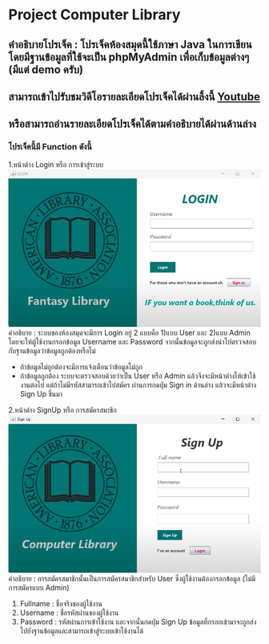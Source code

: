 # Project Computer Library
## คำอธิบายโปรเจ็ค : โปรเจ็คห้องสมุดนี้ใช้ภาษา Java ในการเขียนโดยมีฐานข้อมูลที่ใช้จะเป็น phpMyAdmin เพื่อเก็บข้อมูลต่างๆ (มีแต่ demo ครับ)
## สามารถเข้าไปรับชมวิดีโอรายละเอียดโปรเจ็คได้ผ่านลิ้งนี้ [Youtube](https://www.youtube.com/watch?v=Nx55upIq5hY&t=15s)
## หรือสามารถอ่านรายละเอียดโปรเจ็คได้ตามคำอธิบายได้ผ่านด้านล่าง
### โปรเจ็คนี้มี Function ดังนี้
1.หน้าต่าง Login หรือ การเข้าสู่ระบบ
![Login](asset/Login.png)
คำอธิบาย : ระบบของห้องสมุดจะมีการ Login อยู่ 2 แบบคือ 1)แบบ User และ 2)แบบ Admin โดยจะให้ผู้ใช้งานกรอกข้อมูล Username และ Password จากนั้นข้อมูลจะถูกส่งนำไปตรวจสอบกับฐานข้อมูลว่าข้อมูลถูกต้องหรือไม่ 
* ถ้าข้อมูลไม่ถูกต้องจะมีการแจ้งเตือนว่าข้อมูลไม่ถูก
* ถ้าข้อมูลถูกต้อง ระบบจะตรวจสอบด้วยว่าเป็น User หรือ Admin แล้วจึงจะมีหน้าต่างให้เข้าใช้งานต่อไป
แต่ถ้าไม่มีรหัสสามารถเข้าไปสมัคร ผ่านการกดปุ่ม Sign in ด้านล่าง แล้วจะมีหน้าต่าง Sign Up ขึ้นมา

2.หน้าต่าง SignUp หรือ การสมัครสมาชิก
![SignUp](asset/SignUp.png)
คำอธิบาย : การสมัครสมาชิกนั้นเป็นการสมัครสมาชิกสำหรับ User ซึ่งผู้ใช้งานต้องกรอกข้อมูล (ไม่มีการสมัครแบบ Admin)
1. Fullname : ชื่อจริงของผู้ใช้งาน
2. Username : ชื่อรหัสผ่่านของผู้ใช้งาน
3. Password : รหัสผ่านการเข้าใช้งาน
และจากนั้นกดปุ่ม Sign Up ข้อมูลที่กรอกเข้ามาจะถูกส่งไปยังฐานข้อมูลและสามารถเข้าสู่ระบบเข้าใช้งานได้



